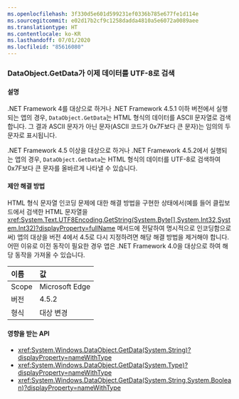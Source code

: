 ```yaml
---
ms.openlocfilehash: 3f330d5e601d599231ef0336b785e677fe1d114e
ms.sourcegitcommit: e02d17b2cf9c1258dadda4810a5e6072a0089aee
ms.translationtype: HT
ms.contentlocale: ko-KR
ms.lasthandoff: 07/01/2020
ms.locfileid: "85616080"
---
```

### <a name="dataobjectgetdata-now-retrieves-data-as-utf-8"></a>DataObject.GetData가 이제 데이터를 UTF-8로 검색

#### <a name="details"></a>설명

.NET Framework 4를 대상으로 하거나 .NET Framework 4.5.1 이하 버전에서 실행되는 앱의 경우, `DataObject.GetData`는 HTML 형식의 데이터를 ASCII 문자열로 검색합니다. 그 결과 ASCII 문자가 아닌 문자(ASCII 코드가 0x7F보다 큰 문자)는 임의의 두 문자로 표시됩니다.<p/>.NET Framework 4.5 이상을 대상으로 하거나 .NET Framework 4.5.2에서 실행되는 앱의 경우, `DataObject.GetData`는 HTML 형식의 데이터를 UTF-8로 검색하여 0x7F보다 큰 문자를 올바르게 나타낼 수 있습니다.

#### <a name="suggestion"></a>제안 해결 방법

HTML 형식 문자열 인코딩 문제에 대한 해결 방법을 구현한 상태에서(예를 들어 클립보드에서 검색한 HTML 문자열을 <xref:System.Text.UTF8Encoding.GetString(System.Byte[],System.Int32,System.Int32)?displayProperty=fullName> 메서드에 전달하여 명시적으로 인코딩함으로써) 앱의 대상을 버전 4에서 4.5로 다시 지정하려면 해당 해결 방법을 제거해야 합니다. 어떤 이유로 이전 동작이 필요한 경우 앱은 .NET Framework 4.0을 대상으로 하여 해당 동작을 가져올 수 있습니다.

| 이름    | 값       |
|:--------|:------------|
| Scope   | Microsoft Edge        |
| 버전 | 4.5.2       |
| 형식    | 대상 변경 |

#### <a name="affected-apis"></a>영향을 받는 API

- <xref:System.Windows.DataObject.GetData(System.String)?displayProperty=nameWithType>
- <xref:System.Windows.DataObject.GetData(System.Type)?displayProperty=nameWithType>
- <xref:System.Windows.DataObject.GetData(System.String,System.Boolean)?displayProperty=nameWithType>
